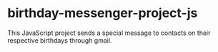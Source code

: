 # birthday-messenger-project-js
This JavaScript project sends a special message to contacts on their respective birthdays through gmail.
